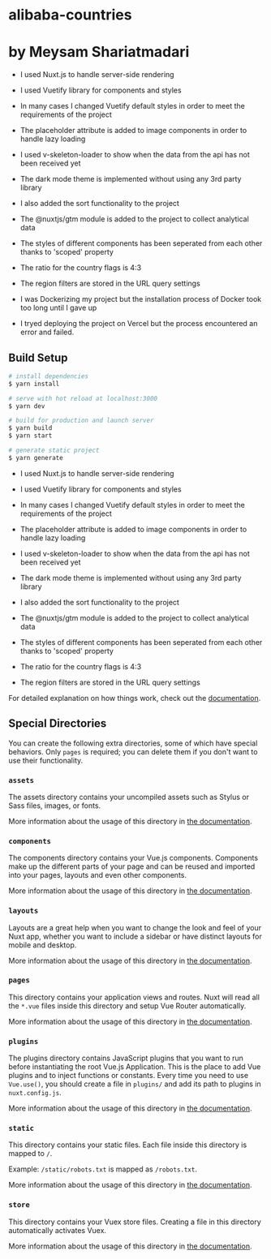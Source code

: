 # alibaba-countries

# by Meysam Shariatmadari


- I used Nuxt.js to handle server-side rendering

- I used Vuetify library for components and styles

- In many cases I changed Vuetify default styles in order to meet the requirements of the project

- The placeholder attribute is added to image components in order to handle lazy loading

- I used v-skeleton-loader to show when the data from the api has not been received yet

- The dark mode theme is implemented without using any 3rd party library

- I also added the sort functionality to the project

- The @nuxtjs/gtm module is added to the project to collect analytical data

- The styles of different components has been seperated from each other thanks to 'scoped' property

- The ratio for the country flags is 4:3

- The region filters are stored in the URL query settings

- I was Dockerizing my project but the installation process of Docker took too long until I gave up

- I tryed deploying the project on Vercel but the process encountered an error and failed.

## Build Setup

```bash
# install dependencies
$ yarn install

# serve with hot reload at localhost:3000
$ yarn dev

# build for production and launch server
$ yarn build
$ yarn start

# generate static project
$ yarn generate
```

- I used Nuxt.js to handle server-side rendering

- I used Vuetify library for components and styles

- In many cases I changed Vuetify default styles in order to meet the requirements of the project

- The placeholder attribute is added to image components in order to handle lazy loading

- I used v-skeleton-loader to show when the data from the api has not been received yet

- The dark mode theme is implemented without using any 3rd party library

- I also added the sort functionality to the project

- The @nuxtjs/gtm module is added to the project to collect analytical data

- The styles of different components has been seperated from each other thanks to 'scoped' property

- The ratio for the country flags is 4:3

- The region filters are stored in the URL query settings

For detailed explanation on how things work, check out the [documentation](https://nuxtjs.org).

## Special Directories

You can create the following extra directories, some of which have special behaviors. Only `pages` is required; you can delete them if you don't want to use their functionality.

### `assets`

The assets directory contains your uncompiled assets such as Stylus or Sass files, images, or fonts.

More information about the usage of this directory in [the documentation](https://nuxtjs.org/docs/2.x/directory-structure/assets).

### `components`

The components directory contains your Vue.js components. Components make up the different parts of your page and can be reused and imported into your pages, layouts and even other components.

More information about the usage of this directory in [the documentation](https://nuxtjs.org/docs/2.x/directory-structure/components).

### `layouts`

Layouts are a great help when you want to change the look and feel of your Nuxt app, whether you want to include a sidebar or have distinct layouts for mobile and desktop.

More information about the usage of this directory in [the documentation](https://nuxtjs.org/docs/2.x/directory-structure/layouts).


### `pages`

This directory contains your application views and routes. Nuxt will read all the `*.vue` files inside this directory and setup Vue Router automatically.

More information about the usage of this directory in [the documentation](https://nuxtjs.org/docs/2.x/get-started/routing).

### `plugins`

The plugins directory contains JavaScript plugins that you want to run before instantiating the root Vue.js Application. This is the place to add Vue plugins and to inject functions or constants. Every time you need to use `Vue.use()`, you should create a file in `plugins/` and add its path to plugins in `nuxt.config.js`.

More information about the usage of this directory in [the documentation](https://nuxtjs.org/docs/2.x/directory-structure/plugins).

### `static`

This directory contains your static files. Each file inside this directory is mapped to `/`.

Example: `/static/robots.txt` is mapped as `/robots.txt`.

More information about the usage of this directory in [the documentation](https://nuxtjs.org/docs/2.x/directory-structure/static).

### `store`

This directory contains your Vuex store files. Creating a file in this directory automatically activates Vuex.

More information about the usage of this directory in [the documentation](https://nuxtjs.org/docs/2.x/directory-structure/store).
